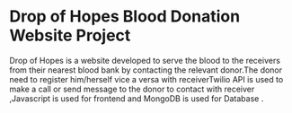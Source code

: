 # Drop of Hopes Blood Donation Website Project
 Drop of Hopes is a website developed to serve the blood to the receivers from their nearest blood bank by contacting the relevant donor.The donor need to register him/herself vice a versa with receiverTwilio API is used to make a call or send message to the donor to contact with receiver ,Javascript is used for frontend and MongoDB is used for Database .
